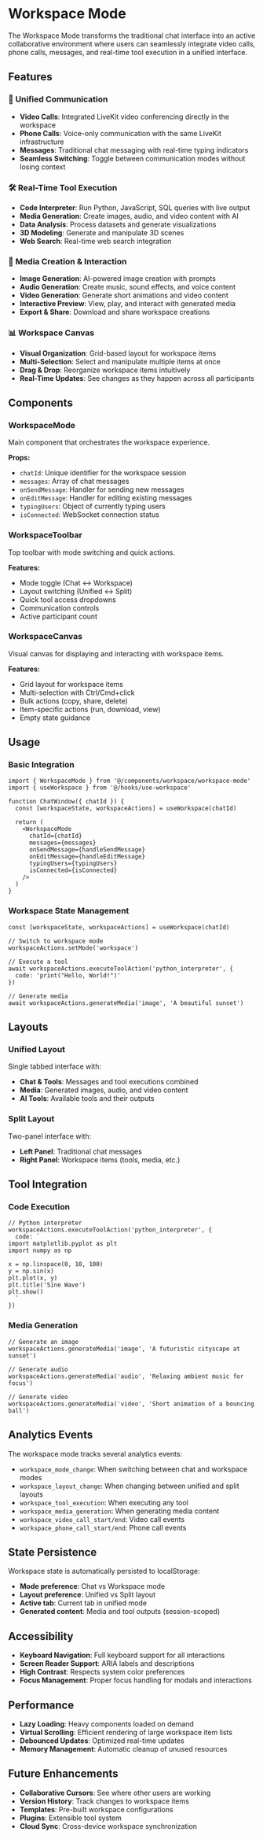 # Workspace Mode

The Workspace Mode transforms the traditional chat interface into an active collaborative environment where users can seamlessly integrate video calls, phone calls, messages, and real-time tool execution in a unified interface.

## Features

### 🎯 Unified Communication
- **Video Calls**: Integrated LiveKit video conferencing directly in the workspace
- **Phone Calls**: Voice-only communication with the same LiveKit infrastructure
- **Messages**: Traditional chat messaging with real-time typing indicators
- **Seamless Switching**: Toggle between communication modes without losing context

### 🛠️ Real-Time Tool Execution
- **Code Interpreter**: Run Python, JavaScript, SQL queries with live output
- **Media Generation**: Create images, audio, and video content with AI
- **Data Analysis**: Process datasets and generate visualizations
- **3D Modeling**: Generate and manipulate 3D scenes
- **Web Search**: Real-time web search integration

### 🎨 Media Creation & Interaction
- **Image Generation**: AI-powered image creation with prompts
- **Audio Generation**: Create music, sound effects, and voice content
- **Video Generation**: Generate short animations and video content
- **Interactive Preview**: View, play, and interact with generated media
- **Export & Share**: Download and share workspace creations

### 📊 Workspace Canvas
- **Visual Organization**: Grid-based layout for workspace items
- **Multi-Selection**: Select and manipulate multiple items at once
- **Drag & Drop**: Reorganize workspace items intuitively
- **Real-Time Updates**: See changes as they happen across all participants

## Components

### WorkspaceMode
Main component that orchestrates the workspace experience.

**Props:**
- `chatId`: Unique identifier for the workspace session
- `messages`: Array of chat messages
- `onSendMessage`: Handler for sending new messages
- `onEditMessage`: Handler for editing existing messages
- `typingUsers`: Object of currently typing users
- `isConnected`: WebSocket connection status

### WorkspaceToolbar
Top toolbar with mode switching and quick actions.

**Features:**
- Mode toggle (Chat ↔ Workspace)
- Layout switching (Unified ↔ Split)
- Quick tool access dropdowns
- Communication controls
- Active participant count

### WorkspaceCanvas
Visual canvas for displaying and interacting with workspace items.

**Features:**
- Grid layout for workspace items
- Multi-selection with Ctrl/Cmd+click
- Bulk actions (copy, share, delete)
- Item-specific actions (run, download, view)
- Empty state guidance

## Usage

### Basic Integration

```tsx
import { WorkspaceMode } from '@/components/workspace/workspace-mode'
import { useWorkspace } from '@/hooks/use-workspace'

function ChatWindow({ chatId }) {
  const [workspaceState, workspaceActions] = useWorkspace(chatId)
  
  return (
    <WorkspaceMode
      chatId={chatId}
      messages={messages}
      onSendMessage={handleSendMessage}
      onEditMessage={handleEditMessage}
      typingUsers={typingUsers}
      isConnected={isConnected}
    />
  )
}
```

### Workspace State Management

```tsx
const [workspaceState, workspaceActions] = useWorkspace(chatId)

// Switch to workspace mode
workspaceActions.setMode('workspace')

// Execute a tool
await workspaceActions.executeToolAction('python_interpreter', {
  code: 'print("Hello, World!")'
})

// Generate media
await workspaceActions.generateMedia('image', 'A beautiful sunset')
```

## Layouts

### Unified Layout
Single tabbed interface with:
- **Chat & Tools**: Messages and tool executions combined
- **Media**: Generated images, audio, and video content
- **AI Tools**: Available tools and their outputs

### Split Layout
Two-panel interface with:
- **Left Panel**: Traditional chat messages
- **Right Panel**: Workspace items (tools, media, etc.)

## Tool Integration

### Code Execution
```tsx
// Python interpreter
workspaceActions.executeToolAction('python_interpreter', {
  code: `
import matplotlib.pyplot as plt
import numpy as np

x = np.linspace(0, 10, 100)
y = np.sin(x)
plt.plot(x, y)
plt.title('Sine Wave')
plt.show()
  `
})
```

### Media Generation
```tsx
// Generate an image
workspaceActions.generateMedia('image', 'A futuristic cityscape at sunset')

// Generate audio
workspaceActions.generateMedia('audio', 'Relaxing ambient music for focus')

// Generate video
workspaceActions.generateMedia('video', 'Short animation of a bouncing ball')
```

## Analytics Events

The workspace mode tracks several analytics events:

- `workspace_mode_change`: When switching between chat and workspace modes
- `workspace_layout_change`: When changing between unified and split layouts
- `workspace_tool_execution`: When executing any tool
- `workspace_media_generation`: When generating media content
- `workspace_video_call_start/end`: Video call events
- `workspace_phone_call_start/end`: Phone call events

## State Persistence

Workspace state is automatically persisted to localStorage:

- **Mode preference**: Chat vs Workspace mode
- **Layout preference**: Unified vs Split layout
- **Active tab**: Current tab in unified mode
- **Generated content**: Media and tool outputs (session-scoped)

## Accessibility

- **Keyboard Navigation**: Full keyboard support for all interactions
- **Screen Reader Support**: ARIA labels and descriptions
- **High Contrast**: Respects system color preferences
- **Focus Management**: Proper focus handling for modals and interactions

## Performance

- **Lazy Loading**: Heavy components loaded on demand
- **Virtual Scrolling**: Efficient rendering of large workspace item lists
- **Debounced Updates**: Optimized real-time updates
- **Memory Management**: Automatic cleanup of unused resources

## Future Enhancements

- **Collaborative Cursors**: See where other users are working
- **Version History**: Track changes to workspace items
- **Templates**: Pre-built workspace configurations
- **Plugins**: Extensible tool system
- **Cloud Sync**: Cross-device workspace synchronization

